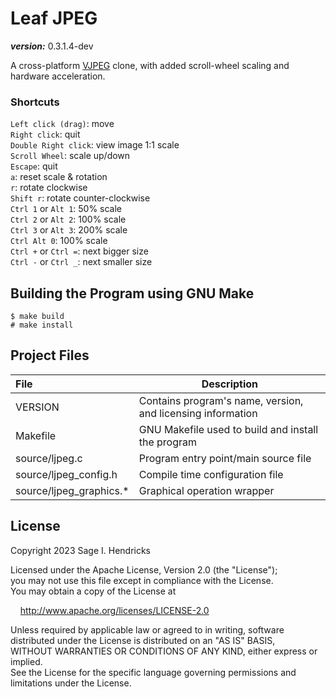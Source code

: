 # Leaf JPEG

___version:___ 0.3.1.4-dev

A cross-platform [VJPEG](http://stereopsis.com/vjpeg/) clone, with added scroll-wheel scaling and hardware acceleration.

### Shortcuts

`Left click (drag)`: move  
`Right click`: quit  
`Double Right click`: view image 1:1 scale  
`Scroll Wheel`: scale up/down  
`Escape`: quit  
`a`: reset scale & rotation  
`r`: rotate clockwise  
`Shift r`: rotate counter-clockwise  
`Ctrl 1` or `Alt 1`: 50% scale  
`Ctrl 2` or `Alt 2`: 100% scale   
`Ctrl 3` or `Alt 3`: 200% scale  
`Ctrl Alt 0`: 100% scale  
`Ctrl +` or `Ctrl =`: next bigger size  
`Ctrl -` or `Ctrl _`: next smaller size  



## Building the Program using GNU Make

```
$ make build
# make install
```

## Project Files

| File | Description |
|:-----|-----------|
| VERSION | Contains program's name, version, and licensing information |
| Makefile | GNU Makefile used to build and install the program |
| source/ljpeg.c | Program entry point/main source file |
| source/ljpeg\_config.h | Compile time configuration file |
| source/ljpeg\_graphics.\* | Graphical operation wrapper |


## License

Copyright 2023 Sage I. Hendricks   

Licensed under the Apache License, Version 2.0 (the "License");  
you may not use this file except in compliance with the License.  
You may obtain a copy of the License at  

[//]: # ( add 4 unit "tab" )
&nbsp;&nbsp;&nbsp;&nbsp;<http://www.apache.org/licenses/LICENSE-2.0>  

Unless required by applicable law or agreed to in writing, software  
distributed under the License is distributed on an "AS IS" BASIS,  
WITHOUT WARRANTIES OR CONDITIONS OF ANY KIND, either express or implied.  
See the License for the specific language governing permissions and  
limitations under the License.  

